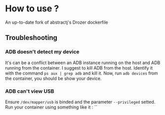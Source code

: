 # How to use ?
An up-to-date fork of abstractj's Drozer dockerfile


## Troubleshooting

### ADB doesn't detect my device
It's can be a conflict between an ADB instance running on the host and ADB running from the container.
I suggest to kill ADB from the host. Identify it with the command `ps aux | grep adb` and kill it.
Now, run `adb devices` from the container, you should be show your device.

### ADB can't view USB
Ensure `/dev/mapper/usb` is binded and the parameter `--privileged` setted.
Run your container using something like it :
``
